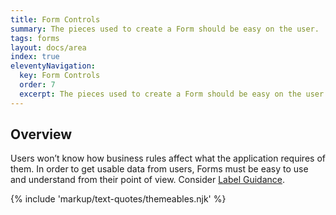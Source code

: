 ```yaml
---
title: Form Controls
summary: The pieces used to create a Form should be easy on the user.
tags: forms
layout: docs/area
index: true
eleventyNavigation:
  key: Form Controls
  order: 7
  excerpt: The pieces used to create a Form should be easy on the user.
---
```


## Overview

Users won’t know how business rules affect what the application requires of them. In order to get usable data from users, Forms must be easy to use and understand from their point of view. Consider [Label Guidance](/form-controls/labels-guidance).

{% include 'markup/text-quotes/themeables.njk' %}
